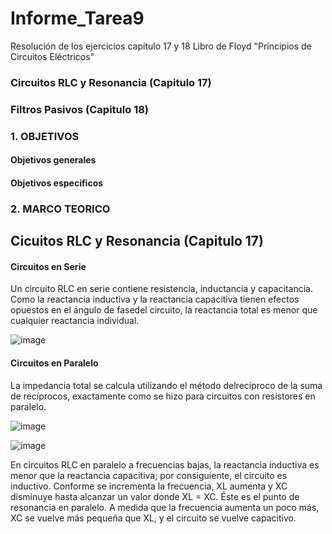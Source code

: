 # Informe_Tarea9
Resolución de los ejercicios capítulo 17 y 18 Libro de Floyd "Principios de Circuitos Eléctricos"

### Circuitos RLC y Resonancia (Capitulo 17)

### Filtros Pasivos (Capitulo 18)

### 1. OBJETIVOS

#### Objetivos generales


#### Objetivos especificos

### 2. MARCO TEORICO

## Cicuitos RLC y Resonancia (Capitulo 17)

#### Circuitos en Serie

Un circuito RLC en serie contiene resistencia, inductancia y capacitancia. Como la reactancia inductiva y la reactancia capacitiva tienen efectos opuestos en el ángulo de fasedel circuito, la reactancia total es menor que cualquier reactancia individual.

![image](https://user-images.githubusercontent.com/105259381/187109712-25a0e03f-fd21-4717-b1f6-35ed14765ebf.png)

#### Circuitos en Paralelo

La impedancia total se calcula utilizando el método delrecíproco de la suma de recíprocos, exactamente como se hizo para circuitos con resistores en paralelo.

![image](https://user-images.githubusercontent.com/105259381/187110035-6ce693f0-8324-45a6-a393-af5b17dc083f.png)

![image](https://user-images.githubusercontent.com/105259381/187110899-4ec8197a-af61-421d-a9e4-195c1fd2ee3a.png)

En circuitos RLC en paralelo a frecuencias bajas, la reactancia inductiva es menor que la reactancia capacitiva; por consiguiente, el circuito es inductivo. Conforme se incrementa la frecuencia, XL aumenta y XC disminuye hasta alcanzar un valor donde XL = XC. Éste es el punto de resonancia en paralelo. A medida que la frecuencia aumenta un poco más, XC se vuelve más pequeña que XL, y el circuito se vuelve capacitivo.





